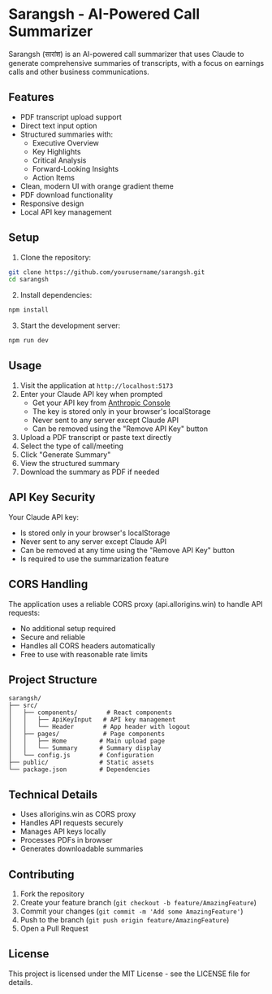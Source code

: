# Sarangsh - AI-Powered Call Summarizer

Sarangsh (सारांश) is an AI-powered call summarizer that uses Claude to generate comprehensive summaries of transcripts, with a focus on earnings calls and other business communications.

## Features

- PDF transcript upload support
- Direct text input option
- Structured summaries with:
  - Executive Overview
  - Key Highlights
  - Critical Analysis
  - Forward-Looking Insights
  - Action Items
- Clean, modern UI with orange gradient theme
- PDF download functionality
- Responsive design
- Local API key management

## Setup

1. Clone the repository:
```bash
git clone https://github.com/yourusername/sarangsh.git
cd sarangsh
```

2. Install dependencies:
```bash
npm install
```

3. Start the development server:
```bash
npm run dev
```

## Usage

1. Visit the application at `http://localhost:5173`
2. Enter your Claude API key when prompted
   - Get your API key from [Anthropic Console](https://console.anthropic.com/)
   - The key is stored only in your browser's localStorage
   - Never sent to any server except Claude API
   - Can be removed using the "Remove API Key" button
3. Upload a PDF transcript or paste text directly
4. Select the type of call/meeting
5. Click "Generate Summary"
6. View the structured summary
7. Download the summary as PDF if needed

## API Key Security

Your Claude API key:
- Is stored only in your browser's localStorage
- Never sent to any server except Claude API
- Can be removed at any time using the "Remove API Key" button
- Is required to use the summarization feature

## CORS Handling

The application uses a reliable CORS proxy (api.allorigins.win) to handle API requests:
- No additional setup required
- Secure and reliable
- Handles all CORS headers automatically
- Free to use with reasonable rate limits

## Project Structure

```
sarangsh/
├── src/
│   ├── components/        # React components
│   │   ├── ApiKeyInput   # API key management
│   │   └── Header        # App header with logout
│   ├── pages/            # Page components
│   │   ├── Home         # Main upload page
│   │   └── Summary      # Summary display
│   └── config.js        # Configuration
├── public/              # Static assets
└── package.json         # Dependencies
```

## Technical Details

- Uses allorigins.win as CORS proxy
- Handles API requests securely
- Manages API keys locally
- Processes PDFs in browser
- Generates downloadable summaries

## Contributing

1. Fork the repository
2. Create your feature branch (`git checkout -b feature/AmazingFeature`)
3. Commit your changes (`git commit -m 'Add some AmazingFeature'`)
4. Push to the branch (`git push origin feature/AmazingFeature`)
5. Open a Pull Request

## License

This project is licensed under the MIT License - see the LICENSE file for details.
